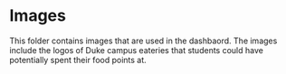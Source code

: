 # Images

This folder contains images that are used in the dashbaord. The images include 
the logos of Duke campus eateries that students could have potentially spent
their food points at.